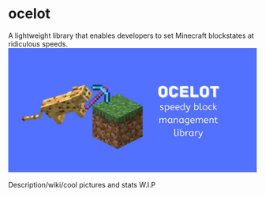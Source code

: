 # ocelot
A lightweight library that enables developers to set Minecraft blockstates at ridiculous speeds.
![Ocelot Logo](/Logo.png)

Description/wiki/cool pictures and stats W.I.P
